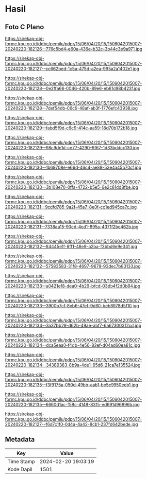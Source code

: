 # Hasil

## Foto C Plano

https://sirekap-obj-formc.kpu.go.id/ddbc/pemilu/pdpr/15/06/04/20/15/1506042015007-20240220-182126--776c5bd4-e60a-436e-b32c-3b44c3e9a971.jpg

https://sirekap-obj-formc.kpu.go.id/ddbc/pemilu/pdpr/15/06/04/20/15/1506042015007-20240220-182127--cc662bed-1c5a-475d-a2ea-995a2a1402e1.jpg

https://sirekap-obj-formc.kpu.go.id/ddbc/pemilu/pdpr/15/06/04/20/15/1506042015007-20240220-182128--0e2ffa66-0046-420b-89e6-eb81d98b423f.jpg

https://sirekap-obj-formc.kpu.go.id/ddbc/pemilu/pdpr/15/06/04/20/15/1506042015007-20240220-182128--7def54db-06c9-48af-ab3f-1776efc43938.jpg

https://sirekap-obj-formc.kpu.go.id/ddbc/pemilu/pdpr/15/06/04/20/15/1506042015007-20240220-182129--fabd5f9d-c6c9-414c-aa59-18d70b172b18.jpg

https://sirekap-obj-formc.kpu.go.id/ddbc/pemilu/pdpr/15/06/04/20/15/1506042015007-20240220-182129--98c9de1d-ce77-4290-9f67-1d33bddcc130.jpg

https://sirekap-obj-formc.kpu.go.id/ddbc/pemilu/pdpr/15/06/04/20/15/1506042015007-20240220-182130--1b69708e-e66d-46c4-ae88-53e4a45b70cf.jpg

https://sirekap-obj-formc.kpu.go.id/ddbc/pemilu/pdpr/15/06/04/20/15/1506042015007-20240220-182130--3b108e70-0ffa-4722-b5e5-6e2c81dd8fbe.jpg

https://sirekap-obj-formc.kpu.go.id/ddbc/pemilu/pdpr/15/06/04/20/15/1506042015007-20240220-182131--9cdfd785-9a2f-45a7-8e0f-cc1ed945ca7c.jpg

https://sirekap-obj-formc.kpu.go.id/ddbc/pemilu/pdpr/15/06/04/20/15/1506042015007-20240220-182131--7338aa15-90cd-4cd1-895a-4371f2bc462b.jpg

https://sirekap-obj-formc.kpu.go.id/ddbc/pemilu/pdpr/15/06/04/20/15/1506042015007-20240220-182132--84445e1f-6ff1-48e9-a2ba-f3bbd6e9e341.jpg

https://sirekap-obj-formc.kpu.go.id/ddbc/pemilu/pdpr/15/06/04/20/15/1506042015007-20240220-182132--57583583-31f8-4697-9678-93dec7b83133.jpg

https://sirekap-obj-formc.kpu.go.id/ddbc/pemilu/pdpr/15/06/04/20/15/1506042015007-20240220-182133--a0421ef8-dea0-4b29-bfcd-03db4f2d0b94.jpg

https://sirekap-obj-formc.kpu.go.id/ddbc/pemilu/pdpr/15/06/04/20/15/1506042015007-20240220-182133--3900b7cf-8eb6-47ef-9d60-beb6978d5f10.jpg

https://sirekap-obj-formc.kpu.go.id/ddbc/pemilu/pdpr/15/06/04/20/15/1506042015007-20240220-182134--3a37bb29-d62b-49ae-abf7-6a67300312cd.jpg

https://sirekap-obj-formc.kpu.go.id/ddbc/pemilu/pdpr/15/06/04/20/15/1506042015007-20240220-182134--dca5eaa0-f4db-4e56-82ef-d04ad60ea81c.jpg

https://sirekap-obj-formc.kpu.go.id/ddbc/pemilu/pdpr/15/06/04/20/15/1506042015007-20240220-182134--34389383-8b9a-4de1-95d6-21ca7e135524.jpg

https://sirekap-obj-formc.kpu.go.id/ddbc/pemilu/pdpr/15/06/04/20/15/1506042015007-20240220-182135--f3f9175a-050d-49bb-aab1-be5c9950eeb1.jpg

https://sirekap-obj-formc.kpu.go.id/ddbc/pemilu/pdpr/15/06/04/20/15/1506042015007-20240220-182135--6660d1ac-f58c-4148-8315-ed691d96896b.jpg

https://sirekap-obj-formc.kpu.go.id/ddbc/pemilu/pdpr/15/06/04/20/15/1506042015007-20240220-182127--f6d7c1f0-0d4a-4a42-8cb1-237fd642bede.jpg


## Metadata

| Key        | Value               |
| ---------- | ------------------- |
| Time Stamp | 2024-02-20 19:03:19 |
| Kode Dapil | 1501                |



